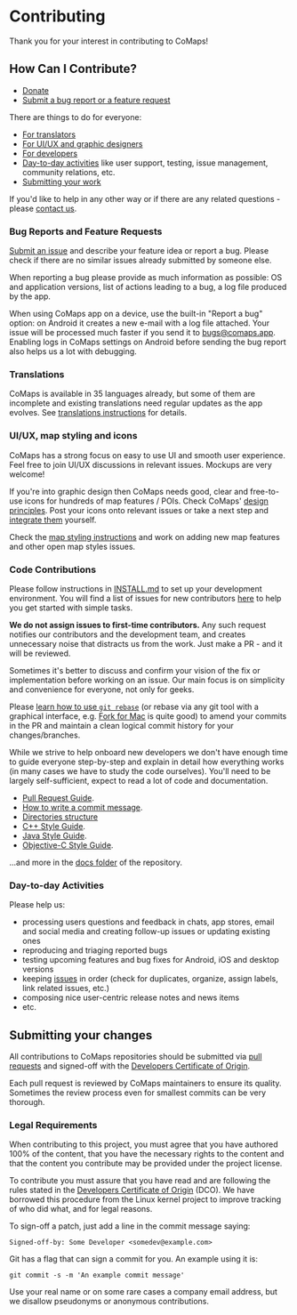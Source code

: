 # Contributing

Thank you for your interest in contributing to CoMaps!

## How Can I Contribute?

- [Donate](https://opencollective.com/comaps/donate)
- [Submit a bug report or a feature request](#bug-reports-and-feature-requests)

There are things to do for everyone:
- [For translators](#translations)
- [For UI/UX and graphic designers](#uiux-map-styling-and-icons)
- [For developers](#code-contributions)
- [Day-to-day activities](#day-to-day-activities) like user support, testing, issue management, community relations, etc.
- [Submitting your work](#submitting-your-changes)

If you'd like to help in any other way or if there are any related questions - please [contact us](https://codeberg.org/comaps#keep-connected).

### Bug Reports and Feature Requests

[Submit an issue](https://codeberg.org/comaps/comaps/issues) and describe your feature idea or report a bug.
Please check if there are no similar issues already submitted by someone else.

When reporting a bug please provide as much information as possible: OS and application versions,
list of actions leading to a bug, a log file produced by the app.

When using CoMaps app on a device, use the built-in "Report a bug" option:
on Android it creates a new e-mail with a log file attached. Your issue will be processed much
faster if you send it to <bugs@comaps.app>. Enabling logs in CoMaps settings on Android
before sending the bug report also helps us a lot with debugging.

### Translations

CoMaps is available in 35 languages already, but some of them are incomplete and existing translations need regular updates as the app evolves.
See [translations instructions](TRANSLATIONS.md) for details.

### UI/UX, map styling and icons

CoMaps has a strong focus on easy to use UI and smooth user experience. Feel free to join UI/UX discussions in relevant issues. Mockups are very welcome!

If you're into graphic design then CoMaps needs good, clear and free-to-use icons for hundreds of map features / POIs.
Check CoMaps' [design principles](https://codeberg.org/comaps/comaps/wiki/Design-Principles). Post your icons onto relevant issues or take a next step and [integrate them](STYLES.md) yourself.

Check the [map styling instructions](STYLES.md) and work on adding new map features and other open map styles issues.

### Code Contributions

Please follow instructions in [INSTALL.md](INSTALL.md) to set up your development environment.
You will find a list of issues for new contributors [here](https://codeberg.org/comaps/comaps/issues?labels=393881%2c393944) to help you get started with simple tasks.

**We do not assign issues to first-time contributors.** Any such request notifies our contributors and the development team, and creates unnecessary noise that distracts us from the work. Just make a PR - and it will be reviewed.

Sometimes it's better to discuss and confirm your vision of the fix or implementation before working on an issue. Our main focus is on simplicity and convenience for everyone, not only for geeks.

Please [learn how to use `git rebase`](https://git-scm.com/book/en/v2/Git-Branching-Rebasing) (or rebase via any git tool with a graphical interface, e.g. [Fork for Mac](https://git-fork.com/) is quite good) to amend your commits in the PR and maintain a clean logical commit history for your changes/branches.

While we strive to help onboard new developers we don't have enough time to guide everyone step-by-step and explain in detail how everything works (in many cases we have to study the code ourselves). You'll need to be largely self-sufficient, expect to read a lot of code and documentation.

- [Pull Request Guide](PR_GUIDE.md).
- [How to write a commit message](COMMIT_MESSAGES.md).
- [Directories structure](STRUCTURE.md)
- [C++ Style Guide](CPP_STYLE.md).
- [Java Style Guide](JAVA_STYLE.md).
- [Objective-C Style Guide](OBJC_STYLE.md).

...and more in the [docs folder](./) of the repository.

### Day-to-day Activities

Please help us:
- processing users questions and feedback in chats, app stores, email and social media and creating follow-up issues or updating existing ones
- reproducing and triaging reported bugs
- testing upcoming features and bug fixes for Android, iOS and desktop versions
- keeping [issues](https://codeberg.org/comaps/comaps/issues) in order (check for duplicates, organize, assign labels, link related issues, etc.)
- composing nice user-centric release notes and news items
- etc.

## Submitting your changes

All contributions to CoMaps repositories should be submitted via
[pull requests](https://forgejo.org/docs/latest/user/pull-requests-and-git-flow/)
and signed-off with the [Developers Certificate of Origin](#legal-requirements).

Each pull request is reviewed by CoMaps maintainers to ensure its quality.
Sometimes the review process even for smallest commits can be very thorough.

### Legal Requirements

When contributing to this project, you must agree that you have authored 100%
of the content, that you have the necessary rights to the content and that
the content you contribute may be provided under the project license.

To contribute you must assure that you have read and are following the rules
stated in the [Developers Certificate of Origin](DCO.md) (DCO). We have
borrowed this procedure from the Linux kernel project to improve tracking of
who did what, and for legal reasons.

To sign-off a patch, just add a line in the commit message saying:

    Signed-off-by: Some Developer <somedev@example.com>

Git has a flag that can sign a commit for you. An example using it is:

    git commit -s -m 'An example commit message'

Use your real name or on some rare cases a company email address, but we
disallow pseudonyms or anonymous contributions.
